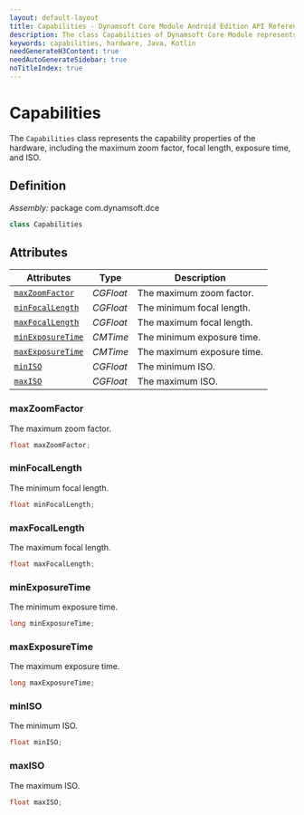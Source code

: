 ```yaml
---
layout: default-layout
title: Capabilities - Dynamsoft Core Module Android Edition API Reference
description: The class Capabilities of Dynamsoft Core Module represents the capability properties of the hardware, including the maximum zoom factor, focal length, exposure time, and ISO.
keywords: capabilities, hardware, Java, Kotlin
needGenerateH3Content: true
needAutoGenerateSidebar: true
noTitleIndex: true
---
```


# Capabilities

The `Capabilities` class represents the capability properties of the hardware, including the maximum zoom factor, focal length, exposure time, and ISO.

## Definition

*Assembly:* package com.dynamsoft.dce

```java
class Capabilities
```

## Attributes

| Attributes | Type | Description |
| ---------- | ---- | ----------- |
| [`maxZoomFactor`](#maxzoomfactor) | *CGFloat* | The maximum zoom factor. |
| [`minFocalLength`](#minfocallength) | *CGFloat* | The minimum focal length. |
| [`maxFocalLength`](#maxfocallength) | *CGFloat* | The maximum focal length. |
| [`minExposureTime`](#minexposuretime) | *CMTime* | The minimum exposure time. |
| [`maxExposureTime`](#maxexposuretime) | *CMTime* | The maximum exposure time. |
| [`minISO`](#miniso) | *CGFloat* | The minimum ISO. |
| [`maxISO`](#maxiso) | *CGFloat* | The maximum ISO. |

### maxZoomFactor

The maximum zoom factor.

```java
float maxZoomFactor;
```

### minFocalLength

The minimum focal length.

```java
float minFocalLength;
```

### maxFocalLength

The maximum focal length.

```java
float maxFocalLength;
```

### minExposureTime

The minimum exposure time.

```java
long minExposureTime;
```

### maxExposureTime

The maximum exposure time.

```java
long maxExposureTime;
```

### minISO

The minimum ISO.

```java
float minISO;
```

### maxISO

The maximum ISO.

```java
float maxISO;
```

